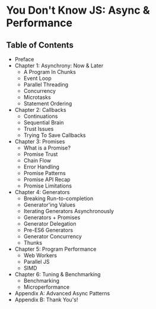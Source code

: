 # You Don't Know JS: Async & Performance

## Table of Contents

* Preface
* Chapter 1: Asynchrony: Now & Later
	* A Program In Chunks
	* Event Loop
	* Parallel Threading
	* Concurrency
	* Microtasks
	* Statement Ordering
* Chapter 2: Callbacks
	* Continuations
	* Sequential Brain
	* Trust Issues
	* Trying To Save Callbacks
* Chapter 3: Promises
	* What is a Promise?
	* Promise Trust
	* Chain Flow
	* Error Handling
	* Promise Patterns
	* Promise API Recap
	* Promise Limitations
* Chapter 4: Generators
	* Breaking Run-to-completion
	* Generator'ing Values
	* Iterating Generators Asynchronously
	* Generators + Promises
	* Generator Delegation
	* Pre-ES6 Generators
	* Generator Concurrency
	* Thunks
* Chapter 5: Program Performance
	* Web Workers
	* Parallel JS
	* SIMD
* Chapter 6: Tuning & Benchmarking
	* Benchmarking
	* Microperformance
* Appendix A: Advanced Async Patterns
* Appendix B: Thank You's!

